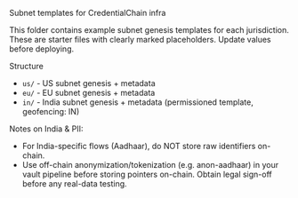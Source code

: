 Subnet templates for CredentialChain infra

This folder contains example subnet genesis templates for each jurisdiction. These are starter files with clearly marked placeholders. Update values before deploying.

Structure
- `us/` - US subnet genesis + metadata
- `eu/` - EU subnet genesis + metadata
- `in/` - India subnet genesis + metadata (permissioned template, geofencing: IN)

Notes on India & PII:
- For India-specific flows (Aadhaar), do NOT store raw identifiers on-chain.
- Use off-chain anonymization/tokenization (e.g. anon-aadhaar) in your vault pipeline before storing pointers on-chain. Obtain legal sign-off before any real-data testing.
